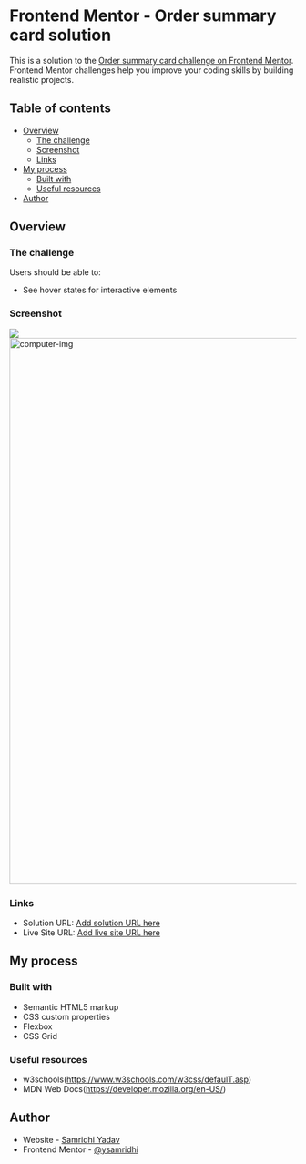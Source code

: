 # Frontend Mentor - Order summary card solution

This is a solution to the [Order summary card challenge on Frontend Mentor](https://www.frontendmentor.io/challenges/order-summary-component-QlPmajDUj). Frontend Mentor challenges help you improve your coding skills by building realistic projects. 

## Table of contents

- [Overview](#overview)
  - [The challenge](#the-challenge)
  - [Screenshot](#screenshot)
  - [Links](#links)
- [My process](#my-process)
  - [Built with](#built-with)
  - [Useful resources](#useful-resources)
- [Author](#author)


## Overview

### The challenge

Users should be able to:

- See hover states for interactive elements

### Screenshot

![](./screenshot.jpg)
<img width="960" alt="computer-img" src="https://user-images.githubusercontent.com/86194637/192133998-c83ef2e5-31d5-47c4-8a3f-6362df20d04b.png">


### Links

- Solution URL: [Add solution URL here](https://your-solution-url.com)
- Live Site URL: [Add live site URL here](https://your-live-site-url.com)

## My process

### Built with

- Semantic HTML5 markup
- CSS custom properties
- Flexbox
- CSS Grid

### Useful resources

- w3schools(https://www.w3schools.com/w3css/defaulT.asp)
- MDN Web Docs(https://developer.mozilla.org/en-US/)

## Author

- Website - [Samridhi Yadav](https://www.your-site.com)
- Frontend Mentor - [@ysamridhi](https://www.frontendmentor.io/profile/ysamridhi)
